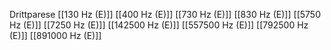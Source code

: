 Drittparese
[[130 Hz (E)]]
[[400 Hz (E)]]
[[730 Hz (E)]]
[[830 Hz (E)]]
[[5750 Hz (E)]]
[[7250 Hz (E)]]
[[142500 Hz (E)]]
[[557500 Hz (E)]]
[[792500 Hz (E)]]
[[891000 Hz (E)]]